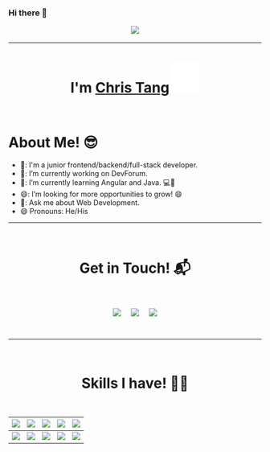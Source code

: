 ### Hi there 👋

<p align="center">
  <img src="https://miro.medium.com/max/2048/1*OohqW5DGh9CQS4hLY5FXzA.png" height="230"/>
</p>
<hr>
<h1 align="center">I'm <a href="https://github.com/ChrisTangSdy">Chris Tang<a><img src="https://github.com/Kathryn-Jie/Kathryn-Jie/blob/main/wave.gif" width="60px"/></h1>
<Br>
<h1>About Me! 😎</h1>

- 🏫: I'm a junior frontend/backend/full-stack developer.
- 🔭: I’m currently working on DevForum.
- 🌱: I’m currently learning Angular and Java. 💻🤖
- 😄: I’m looking for more opportunities to grow! 😄
- 💬: Ask me about Web Development. 
- 😄  Pronouns: He/His
  
<hr>
<Br>
<h1 align="center">Get in Touch! 📬</h1>
<Br>
<p align="center">
<a href="https://www.linkedin.com/in/chris-tang-syd/" target="blank"><img align="center" src="https://img.shields.io/badge/-christang-0077B5?style=for-the-badge&logo=linkedin" /></a> &nbsp;&nbsp;&nbsp;  <a href="mailto:christang@gmail.com" target="blank"><img align="center" src="https://img.shields.io/badge/-christang-D14836?style=for-the-badge&logo=gmail?logoColor=white" /></a>    &nbsp;&nbsp;&nbsp;       <a href="https://github.com/ChrisTangSdy" target="blank"><img align="center" src="https://img.shields.io/badge/-christang-100000?style=for-the-badge&logo=github" /></a>
</p>
  
<Br>
<hr>
<Br>
<h1 align="center">Skills I have! 🤸‍♂</h1>
<Br>


|![](https://img.shields.io/badge/frontend-CSS-green?style=for-the-badge)|![](https://img.shields.io/badge/Frontend-HTML-green?style=for-the-badge)|![](https://img.shields.io/badge/Frontend-React-green?style=for-the-badge)|![](https://img.shields.io/badge/Frontend-Redux-green?style=for-the-badge)|![](https://img.shields.io/badge/Forntend-Javascript-green?style=for-the-badge)|
|---|---|---|---|---|
|![](https://img.shields.io/badge/Backend-Node.js-blue?style=for-the-badge)|![](https://img.shields.io/badge/Backend-Mongodb-blue?style=for-the-badge)|![](https://img.shields.io/badge/Backend-PostgreSQL-blue?style=for-the-badge)|![](https://img.shields.io/badge/Backend-Python-blue?style=for-the-badge)|![](https://img.shields.io/badge/Backend-Javascript-blue?style=for-the-badge)|
 


